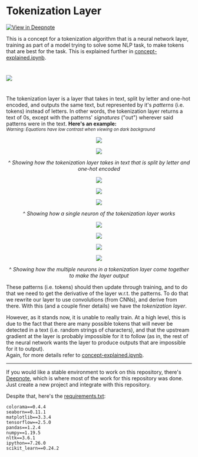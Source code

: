 # Tokenization Layer
[![View in Deepnote](https://deepnote.com/static/buttons/view-in-deepnote-white.svg)](https://deepnote.com/viewer/github/martinm07/tokenization-layer/blob/main/concept-explained.ipynb)

This is a concept for a tokenization algorithm that is a neural network layer, training as part of a model trying to solve some NLP task, to make tokens that are best for the task. This is explained further in [concept-explained.ipynb](concept-explained.ipynb).

#

<img src="https://imgur.com/gxxJtjz.png">

#

The tokenization layer is a layer that takes in text, split by letter and one-hot encoded, and outputs the same text, but represented by it's *patterns* (i.e. tokens) instead of letters. In other words, the tokenization layer returns a text of 0s, except with the patterns' *signatures* ("out") wherever said patterns were in the text. **Here's an example:**<br>
<sub><i>Warning: Equations have low contrast when viewing on dark background</i></sub>

<p align="center"><img src="https://latex.codecogs.com/svg.latex?%5Ctext%7B%22a%22%7D%3D%5Cbegin%7Bbmatrix%7D1%5C%5C0%5C%5C0%5C%5C0%5C%5C0%5Cend%7Bbmatrix%7D%20%5Ctext%7B%22b%22%7D%3D%5Cbegin%7Bbmatrix%7D0%5C%5C1%5C%5C0%5C%5C0%5C%5C0%5Cend%7Bbmatrix%7D%20%5Ctext%7B%22c%22%7D%3D%5Cbegin%7Bbmatrix%7D0%5C%5C0%5C%5C1%5C%5C0%5C%5C0%5Cend%7Bbmatrix%7D%20%5Ctext%7B%22d%22%7D%3D%5Cbegin%7Bbmatrix%7D0%5C%5C0%5C%5C0%5C%5C1%5C%5C0%5Cend%7Bbmatrix%7D%20%5Ctext%7B%22%20%22%7D%3D%5Cbegin%7Bbmatrix%7D0%5C%5C0%5C%5C0%5C%5C0%5C%5C1%5Cend%7Bbmatrix%7D"></p>
<p align="center"><img src="https://latex.codecogs.com/svg.latex?%5Ctext%7Btext%20%3D%20%22a%20bad%20cab%22%7D%20%5Clongmapsto%20%5Cbegin%7Bbmatrix%7D%201%260%260%261%260%260%260%261%260%20%5C%5C%200%260%261%260%260%260%260%260%261%20%5C%5C%200%260%260%260%260%260%261%260%260%20%5C%5C%200%260%260%260%261%260%260%260%260%20%5C%5C%200%261%260%260%260%261%260%260%260%20%5Cend%7Bbmatrix%7D"></p>

<p align="center">^ <i>Showing how the tokenization layer takes in text that is split by letter and one-hot encoded</i></p>

<p align="center"><img src="https://latex.codecogs.com/svg.latex?%5Ctext%7Bpattern%7D%20%3D%20%5Cbegin%7Bbmatrix%7D%200%261%260%20%5C%5C%201%260%260%20%5C%5C%200%260%260%20%5C%5C%200%260%261%20%5C%5C%200%260%260%20%5Cend%7Bbmatrix%7D%20%5Ctext%7B%2C%20out%7D%20%3D%5Cbegin%7Bbmatrix%7D1%20%5C%5C0%20%5C%5C0%20%5C%5C0%20%5C%5C0%5Cend%7Bbmatrix%7D"></p>
<p align="center"><img src="https://latex.codecogs.com/svg.latex?f%28text%2C%20pattern%2C%20out%29%20%3D%20%5Ctext%7Breturn%20%7Dtext%5Ctext%7B%20of%200s%20except%20with%20%7Dout%5Ctext%7B%20where%20%7Dpattern%5Ctext%7B%20in%20%7Dtext"></p>
<p align="center"><img src="https://latex.codecogs.com/svg.latex?f%28%5Ctext%7Btext%7D%2C%20%5Ctext%7Bpattern%7D%2C%20%5Ctext%7Bout%7D%29%20%3D%20%5Cbegin%7Bbmatrix%7D%200%20%26%200%20%26%201%20%26%200%20%26%200%20%26%200%20%26%200%20%26%200%20%26%200%20%5C%5C%200%20%26%200%20%26%200%20%26%200%20%26%200%20%26%200%20%26%200%20%26%200%20%26%200%20%5C%5C%200%20%26%200%20%26%200%20%26%200%20%26%200%20%26%200%20%26%200%20%26%200%20%26%200%20%5C%5C%200%20%26%200%20%26%200%20%26%200%20%26%200%20%26%200%20%26%200%20%26%200%20%26%200%20%5C%5C%200%20%26%200%20%26%200%20%26%200%20%26%200%20%26%200%20%26%200%20%26%200%20%26%200%20%5Cend%7Bbmatrix%7D"></p>

<p align="center">^ <i>Showing how a single neuron of the tokenization layer works</i></p>

<p align="center"><img src="https://latex.codecogs.com/svg.latex?%5Cinline%20%5Csmall%20f_1%28t%2C%20p_1%2C%20o_1%29%20%3D%20%5Cbegin%7Bbmatrix%7D%200%20%26%200%20%26%201%20%26%200%20%26%200%20%26%200%20%26%200%20%26%200%20%26%200%20%5C%5C%200%20%26%200%20%26%200%20%26%200%20%26%200%20%26%200%20%26%200%20%26%200%20%26%200%20%5C%5C%200%20%26%200%20%26%200%20%26%200%20%26%200%20%26%200%20%26%200%20%26%200%20%26%200%20%5C%5C%200%20%26%200%20%26%200%20%26%200%20%26%200%20%26%200%20%26%200%20%26%200%20%26%200%20%5C%5C%200%20%26%200%20%26%200%20%26%200%20%26%200%20%26%200%20%26%200%20%26%200%20%26%200%20%5Cend%7Bbmatrix%7D%2C%20f_2%28t%2C%20p_2%2C%20o_2%29%20%3D%20%5Cbegin%7Bbmatrix%7D%200%20%26%200%20%26%200%20%26%200%20%26%200%20%26%200%20%26%200%20%26%200%20%26%200%20%5C%5C%200%20%26%201%20%26%200%20%26%201%20%26%200%20%26%200%20%26%200%20%26%200%20%26%200%20%5C%5C%200%20%26%200%20%26%200%20%26%200%20%26%200%20%26%200%20%26%200%20%26%200%20%26%200%20%5C%5C%200%20%26%200%20%26%200%20%26%200%20%26%200%20%26%200%20%26%200%20%26%200%20%26%200%20%5C%5C%200%20%26%200%20%26%200%20%26%200%20%26%200%20%26%200%20%26%200%20%26%200%20%26%200%20%5Cend%7Bbmatrix%7D"></p>
<p align="center"><img src="https://latex.codecogs.com/svg.latex?%5Cinline%20%5Csmall%20%2C%20f_3%28t%2C%20p_3%2C%20o_3%29%20%3D%20%5Cbegin%7Bbmatrix%7D%200%20%26%200%20%26%200%20%26%200%20%26%200%20%26%200%20%26%200%20%26%200%20%26%200%20%5C%5C%200%20%26%200%20%26%200%20%26%200%20%26%200%20%26%200%20%26%200%20%26%200%20%26%200%20%5C%5C%200%20%26%200%20%26%200%20%26%200%20%26%200%20%26%200%20%26%200%20%26%201%20%26%200%20%5C%5C%200%20%26%200%20%26%200%20%26%200%20%26%200%20%26%200%20%26%200%20%26%200%20%26%200%20%5C%5C%200%20%26%200%20%26%200%20%26%200%20%26%200%20%26%200%20%26%200%20%26%200%20%26%200%20%5Cend%7Bbmatrix%7D%2C%20f_4%28t%2C%20p_4%2C%20o_4%29%20%3D%20%5Cbegin%7Bbmatrix%7D%200%20%26%200%20%26%200%20%26%200%20%26%200%20%26%200%20%26%200%20%26%200%20%26%200%20%5C%5C%200%20%26%200%20%26%200%20%26%200%20%26%200%20%26%200%20%26%200%20%26%200%20%26%200%20%5C%5C%200%20%26%200%20%26%200%20%26%200%20%26%200%20%26%200%20%26%200%20%26%200%20%26%200%20%5C%5C%200%20%26%200%20%26%200%20%26%200%20%26%201%20%26%200%20%26%200%20%26%200%20%26%201%20%5C%5C%200%20%26%200%20%26%200%20%26%200%20%26%200%20%26%200%20%26%200%20%26%200%20%26%200%20%5Cend%7Bbmatrix%7D"></p>
<p align="center"><img src="https://latex.codecogs.com/svg.latex?%5Cinline%20%5Csmall%20%2C%20f_5%28t%2C%20p_5%2C%20o_5%29%20%3D%20%5Cbegin%7Bbmatrix%7D%200%20%26%200%20%26%201%20%26%200%20%26%200%20%26%200%20%26%200%20%26%200%20%26%200%20%5C%5C%200%20%26%200%20%26%200%20%26%200%20%26%200%20%26%200%20%26%200%20%26%200%20%26%200%20%5C%5C%200%20%26%200%20%26%200%20%26%200%20%26%200%20%26%200%20%26%200%20%26%200%20%26%200%20%5C%5C%200%20%26%200%20%26%200%20%26%200%20%26%200%20%26%200%20%26%200%20%26%200%20%26%200%20%5C%5C%201%20%26%200%20%26%200%20%26%200%20%26%200%20%26%200%20%26%200%20%26%200%20%26%200%20%5Cend%7Bbmatrix%7D"></p>
<p align="center"><img src="https://latex.codecogs.com/svg.latex?%5Ctext%7Blayer%20output%7D%20%3D%20f_1%28t%2C%20p_1%2C%20o_1%29%20&plus;%20f_2%28t%2C%20p_2%2C%20o_2%29%20&plus;%20f_3%28t%2C%20p_3%2C%20o_3%29%20&plus;%20f_4%28t%2C%20p_4%2C%20o_4%29%20&plus;%20f_5%28t%2C%20p_5%2C%20o_5%29%20%3D%20%5Cbegin%7Bbmatrix%7D%200%20%26%200%20%26%201%20%26%200%20%26%200%20%26%200%20%26%200%20%26%200%20%26%200%20%5C%5C%200%20%26%201%20%26%200%20%26%201%20%26%200%20%26%200%20%26%200%20%26%200%20%26%200%20%5C%5C%200%20%26%200%20%26%200%20%26%200%20%26%200%20%26%200%20%26%200%20%26%201%20%26%200%20%5C%5C%200%20%26%200%20%26%200%20%26%200%20%26%201%20%26%200%20%26%200%20%26%200%20%26%201%20%5C%5C%201%20%26%200%20%26%200%20%26%200%20%26%200%20%26%200%20%26%200%20%26%200%20%26%200%20%5Cend%7Bbmatrix%7D"></p>

<p align="center">^ <i>Showing how the multiple neurons in a tokenization layer come together to make the layer output</i></p>

These patterns (i.e. tokens) should then update through training, and to do that we need to get the derivative of the layer w.r.t. the patterns. To do that we rewrite our layer to use convolutions (from CNNs), and derive from there. With this (and a couple finer details) we have the *tokenization layer*.

However, as it stands now, it is unable to really train. At a high level, this is due to the fact that there are many possible tokens that will never be detected in a text (i.e. random strings of characters), and that the upstream gradient at the layer is probably impossible for it to follow (as in, the rest of the neural network wants the layer to produce outputs that are impossible for it to output).<br>
Again, for more details refer to [concept-explained.ipynb](concept-explained.ipynb).

***

If you would like a stable environment to work on this repository, there's [Deepnote](https://deepnote.com/home), which is where most of the work for this repository was done. Just create a new project and integrate with this repository.

Despite that, here's the [requirements.txt](requirements.txt):<br>
```
colorama==0.4.4
seaborn==0.11.1
matplotlib==3.3.4
tensorflow==2.5.0
pandas==1.2.4
numpy==1.19.5
nltk==3.6.1
ipython==7.26.0
scikit_learn==0.24.2
```


